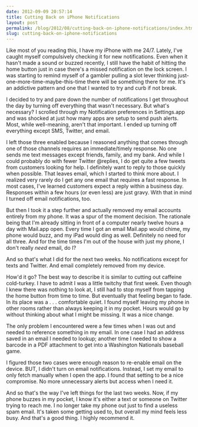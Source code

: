 ```yaml
---
date: 2012-09-09 20:57:14
title: Cutting Back on iPhone Notifications
layout: post
permalink: /blog/2012/08/cutting-back-on-iphone-notifications/index.html
slug: cutting-back-on-iphone-notifications
---
```

Like most of you reading this, I have my iPhone with me 24/7. Lately, I've caught myself compulsively checking it for new notifications. Even when it hasn't made a sound or buzzed recently, I still have the habit of hitting the home button just in case there's a missed notification on the lock screen. I was starting to remind myself of a gambler pulling a slot lever thinking just-one-more-time-maybe-this-time there will be something there for me. It's an addictive pattern and one that I wanted to try and curb if not break.

I decided to try and pare down the number of notifications I get throughout the day by turning off everything that wasn't necessary. But what's necessary? I scrolled through my Notification preferences in Settings.app and was shocked at just how many apps are setup to send push alerts. Most, while well-meaning, aren't that important. I ended up turning off everything except SMS, Twitter, and email.

I left those three enabled because I reasoned anything that comes through one of those channels requires an immediate/timely response. No one sends me text messages except friends, family, and my bank. And while I could probably do with fewer Twitter @replies, I do get quite a few tweets from customers looking for help. I definitely want to reply to those quickly when possible. That leaves email, which I started to think more about. I realized very rarely do I get any one email that requires a fast response. In most cases, I've learned customers expect a reply within a business day. Responses within a few hours (or even less) are just gravy. With that in mind I turned off email notifications, too.

But then I took it a step further and actually removed my email accounts entirely from my phone. It was a spur of the moment decision. The rationale being that I'm already sitting in front of a computer nearly twelve hours a day with Mail.app open. Every time I got an email Mail.app would chime, my phone would buzz, and my iPad would ding as well. Definitely no need for all three. And for the time times I'm out of the house with just my phone, I don't really *need* email, do I?

And so that's what I did for the next two weeks. No notifications except for texts and Twitter. And email completely removed from my device.

How'd it go? The best way to describe it is similar to cutting out caffeine cold-turkey. I have to admit I was a little twitchy that first week. Even though I knew there was nothing to look at, I still had to stop myself from tapping the home button from time to time. But eventually that feeling began to fade. In its place was a . . . comfortable quiet. I found myself leaving my phone in other rooms rather than always keeping it in my pocket. Hours would go by without thinking about what I might be missing. It was a nice change.

The only problem I encountered were a few times when I was out and needed to reference something in my email. In one case I had an address saved in an email I needed to lookup; another time I needed to show a barcode in a PDF attachment to get into a Washington Nationals baseball game.

I figured those two cases were enough reason to re-enable email on the device. BUT, I didn't turn on email notifications. Instead, I set my email to only fetch manually when I open the app. I found that setting to be a nice compromise. No more unnecessary alerts but access when I need it.

And so that's the way I've left things for the last two weeks. Now, if my phone buzzes in my pocket, I know it's either a text or someone on Twitter trying to reach me. I no longer take my phone out just to find a useless spam email. It's taken some getting used to, but overall my mind feels less busy. And that's a good thing. I highly recommend it.